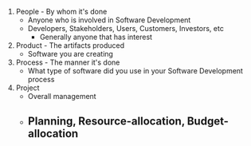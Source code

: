 1. People - By whom it's done 
	- Anyone who is involved in Software Development
	- Developers, Stakeholders, Users, Customers, Investors, etc
		- Generally anyone that has interest
2. Product - The artifacts produced 
	- Software you are creating
3. Process - The manner it's done
	- What type of software did you use in your Software Development process
4. Project
	- Overall management
	- Planning, Resource-allocation, Budget-allocation
		- 